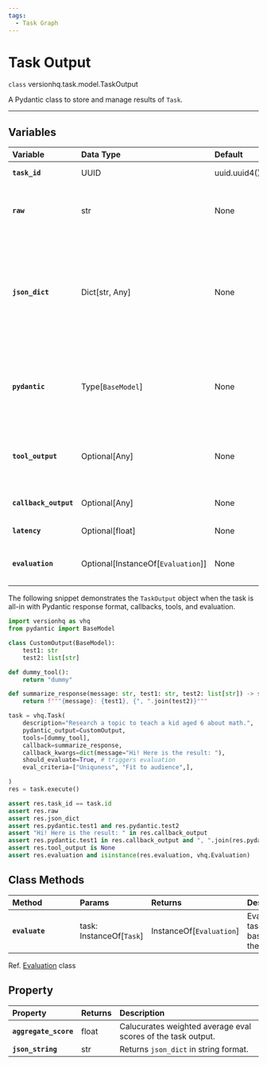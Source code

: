 ```yaml
---
tags:
  - Task Graph
---
```


# Task Output

<class>`class` versionhq.task.model.<bold>TaskOutput<bold></class>

A Pydantic class to store and manage results of `Task`.

<hr />

## Variables

| <div style="width:120px">**Variable**</div> | **Data Type** | **Default** | **Nullable** | **Description** |
| :---               | :---  | :--- | :--- | :--- |
| **`task_id`**   | UUID  | uuid.uuid4() | False | Stores task `id` as an identifier. |
| **`raw`**       | str   | None | False | Stores response in plane text format. `None` or `""` when the model returned errors.|
| **`json_dict`** | Dict[str, Any] | None | False | Stores response in JSON serializable dictionary. When the system failed formatting or executing tasks without response_fields, `{ output: <res.raw> }` will be returned. |
| **`pydantic`** | Type[`BaseModel`]  | None | True | Populates and stores Pydantic class object defined in the `pydantic_output` field. `None` if `pydantic_output` is NOT given. |
| **`tool_output`** |  Optional[Any] | None | True | Stores results from the tools of the task or agents ONLY when `tool_res_as_final` set as `True`. |
| **`callback_output`** |  Optional[Any] | None | True | Stores results from callback functions if any. |
| **`latency`** |  Optional[float] | None | True | Stores job latency in milseconds. |
| **`evaluation`** |  Optional[InstanceOf[`Evaluation`]] | None | True | Stores overall evaluations and usage of the task output. |


The following snippet demonstrates the  `TaskOutput` object when the task is all-in with Pydantic response format, callbacks, tools, and evaluation.

```python
import versionhq as vhq
from pydantic import BaseModel

class CustomOutput(BaseModel):
    test1: str
    test2: list[str]

def dummy_tool():
    return "dummy"

def summarize_response(message: str, test1: str, test2: list[str]) -> str:
    return f"""{message}: {test1}, {", ".join(test2)}"""

task = vhq.Task(
    description="Research a topic to teach a kid aged 6 about math.",
    pydantic_output=CustomOutput,
    tools=[dummy_tool],
    callback=summarize_response,
    callback_kwargs=dict(message="Hi! Here is the result: "),
    should_evaluate=True, # triggers evaluation
    eval_criteria=["Uniquness", "Fit to audience",],

)
res = task.execute()

assert res.task_id == task.id
assert res.raw
assert res.json_dict
assert res.pydantic.test1 and res.pydantic.test2
assert "Hi! Here is the result: " in res.callback_output
assert res.pydantic.test1 in res.callback_output and ", ".join(res.pydantic.test2) in res.callback_output
assert res.tool_output is None
assert res.evaluation and isinstance(res.evaluation, vhq.Evaluation)
```


## Class Methods

| <div style="width:120px">**Method**</div> | **Params** | **Returns** | **Description** |
| :---               | :---  | :--- | :--- |
| **`evaluate`**   | task: InstanceOf[`Task`]  | InstanceOf[`Evaluation`]  | Evaluates task output based on the criteria |

Ref. <a href="/core/task/evaluation">Evaluation</a> class

## Property

| <div style="width:120px">**Property**</div> | **Returns** | **Description** |
| :---               | :---  | :--- |
| **`aggregate_score`**   | float | Calucurates weighted average eval scores of the task output. |
| **`json_string`**       | str   | Returns `json_dict` in string format. |

